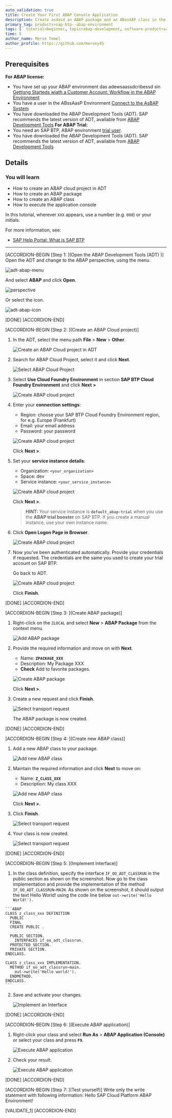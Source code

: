 ```yaml
---
auto_validation: true
title: Create Your First ABAP Console Application
description: Create asdasd an ABAP package and an ABasdAP class in the SAP BTP, ABAP Environment with the ABAP Development Tools (ADT) in Eclipse.
primary_tag: products>sap-btp--abap-environment
tags: [  tutorial>beginner, topic>abap-development, software-product>sap-business-technology-platform, software-product>SAP-Mobile-Platform-SDK, software-product-function>sap-hana-cloud\,-sap-hana-database]
time: 5
author_name: Merve Temel
author_profile: https://github.com/mervey45
---
```


## Prerequisites  

**For ABAP license:**
-	You have set up your ABAP environment das adewsaassdcribessd sin [Gettisng Starteds wiath a Customer Account: Workflow in the ABAP Environment](https://help.sap.com/viewer/65de2977205c403bbc1s0726f4b8eccf4b/Cloud/en-US/e34a329acc804c0e874496548183682f.html)
- You have a user in the ABssAasP Environment [Connect to the AsBAP System](https://help.sap.com/viewer/65de2977205c403bbc107264b8eccf4b/Cloud/en-US/7379dbd2e1684119bc1dd28874bbbb7b.html)
- You have downloaded the ABAP Development Tools (ADT). SAP recommends the latest version of ADT, available from [ABAP Development Tools](https://tools.hana.ondemand.com/#abap)
**For ABAP Trial:**
- You need an SAP BTP, ABAP environment [trial user](abap-environment-trial-onboarding).
- You have downloaded the ABAP Development Tools (ADT). SAP recommends the latest version of ADT, available from [ABAP Development Tools](https://tools.hana.ondemand.com/#abap)

## Details
### You will learn
  - How to create an ABAP cloud project in ADT
  - How to create an ABAP package
  - How to create an ABAP class
  - How to execute the application console

In this tutorial, wherever `XXX` appears, use a number (e.g. `000`) or your initials.

For more information, see:
- [SAP Help Portal: What is SAP BTP](https://help.sap.com/viewer/65de2977205c403bbc107264b8eccf4b/Cloud/en-US/6a2c1ab5a31b4ed9a2ce17a5329e1dd8.html)

---

[ACCORDION-BEGIN [Step 1: ](Open the ABAP Development Tools (ADT) )]
Open the ADT and change to the ABAP perspective, using the menu.

 ![adt-abap-menu](adt-abap-menu.png)

And select **ABAP** and click **Open**.

 ![perspective](perspective.png)

Or select the icon.

 ![adt-abap-icon](adt-abap-icon.png)

[DONE]
[ACCORDION-END]

[ACCORDION-BEGIN [Step 2: ](Create an ABAP Cloud project)]
1. In the ADT, select the menu path **File** > **New** > **Other**.

    ![Create an ABAP Cloud project in ADT](other.png)

2. Search for ABAP Cloud Project, select it and click **Next**.

    ![Select ABAP Cloud Project](abap.png)

3. Select **Use Cloud Foundry Environment** in section **SAP BTP Cloud Foundry Environment** and click **Next >**

    ![Create ABAP cloud project](servicekey.png)

4. Enter your **connection settings**:
     - Region: choose your SAP BTP Cloud Foundry Environment region, for e.g. Europe (Frankfurt)
     - Email: your email address
     - Password: your password    

    ![Create ABAP cloud project](projectx12.png)

      Click **Next >**.

5. Set your **service instance details**:                                                                                             
     - Organization: `<your_organization>`
     - Space: dev
     - Service instance: `<your_service_instance>`

    ![Create ABAP cloud project](projectx22.png)

    Click **Next >**.

    >**HINT:** Your service instance is **`default_abap-trial`** when you use the **ABAP trial booster** on SAP BTP. If you create a manual instance, use your own instance name.

6. Click **Open Logon Page in Browser**.

    ![Create ABAP cloud project](project4.png)

7. Now you've been authenticated automatically. Provide your credentials if requested. The credentials are the same you used to create your trial account on SAP BTP.

    Go back to ADT.

    ![Create ABAP cloud project](project52.png)

    Click **Finish**.

[DONE]
[ACCORDION-END]



[ACCORDION-BEGIN [Step 3: ](Create ABAP package)]
  1. Right-click on the `ZLOCAL` and select **New** > **ABAP Package** from the context menu.

      ![Add ABAP package](package.png)

  2. Provide the required information and move on with **Next**.
      - Name: **`ZPACKAGE_XXX`**
      - Description: My Package XXX
      - **Check** Add to favorite packages.

      ![Create ABAP package](abappackage.png)

      Click **Next >**.

  3. Create a new request and click **Finish**.

      ![Select transport request](transport.png)

     The ABAP package is now created.

[DONE]
[ACCORDION-END]

[ACCORDION-BEGIN [Step 4: ](Create new ABAP class)]
  1. Add a new ABAP class to your package.

      ![Add new ABAP class](class.png)

  2. Maintain the required information and click **Next** to move on:   
      - Name: **`Z_CLASS_XXX`**
      - Description: My class XXX

      ![Add new ABAP class](abapclass.png)

      Click **Next >**.

  3. Click **Finish**.

      ![Select transport request](request.png)

  4. Your class is now created.

      ![Select transport request](emptyclass.png)

[DONE]
[ACCORDION-END]

[ACCORDION-BEGIN [Step 5: ](Implement Interface)]
  1. In the class definition, specify the interface `IF_OO_ADT_CLASSRUN` in the public section as shown on the screenshot. Now go to the class implementation and provide the implementation of the method `IF_OO_ADT_CLASSRUN~MAIN`. As shown on the screenshot, it should output the text Hello World! using the code line below
`out->write('Hello World!').`

    ```ABAP
    CLASS z_class_xxx DEFINITION
      PUBLIC
      FINAL
      CREATE PUBLIC .

      PUBLIC SECTION.
        INTERFACES if_oo_adt_classrun.
      PROTECTED SECTION.
      PRIVATE SECTION.
    ENDCLASS.

    CLASS z_class_xxx IMPLEMENTATION.
      METHOD if_oo_adt_classrun~main.
        out->write('Hello world!').
      ENDMETHOD.
    ENDCLASS.
    ```

  2. Save and activate your changes.

      ![Implement an Interface](saveandactivate.png)

[DONE]
[ACCORDION-END]

[ACCORDION-BEGIN [Step 6: ](Execute ABAP application)]
  1. Right-click your class and select **Run As** > **ABAP Application (Console)** or select your class and press **`F9`**.

      ![Execute ABAP application](console.png)

  2. Check your result.

      ![Execute ABAP application](result.png)

[DONE]
[ACCORDION-END]

[ACCORDION-BEGIN [Step 7: ](Test yourself)]
Write only the write statement with following information: Hello SAP Cloud Platform ABAP Environment!

[VALIDATE_1]
[ACCORDION-END]

